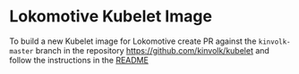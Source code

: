 # Lokomotive Kubelet Image

To build a new Kubelet image for Lokomotive create PR against the `kinvolk-master` branch in the repository
https://github.com/kinvolk/kubelet and follow the instructions in the
[README](https://github.com/kinvolk/kubelet/blob/kinvolk-master/README.md#build-image)

